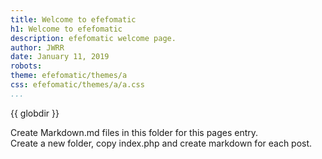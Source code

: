 ```yaml
---
title: Welcome to efefomatic
h1: Welcome to efefomatic
description: efefomatic welcome page.
author: JWRR
date: January 11, 2019
robots:
theme: efefomatic/themes/a
css: efefomatic/themes/a/a.css
...
```


{{ globdir }}

Create Markdown.md files in this folder for this pages entry.\
Create a new folder, copy index.php and create markdown for each post.

